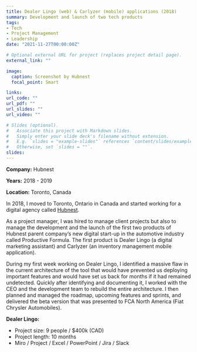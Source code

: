 ```yaml
---
title: Dealer Lingo (web) & Carlyzer (mobile) applications (2018)
summary: Development and launch of two tech products
tags:
- Tech
- Project Management
- Leadership
date: "2021-11-27T00:00:00Z"

# Optional external URL for project (replaces project detail page).
external_link: ""

image:
  caption: Screenshot by Hubnest
  focal_point: Smart

links:
url_code: ""
url_pdf: ""
url_slides: ""
url_video: ""

# Slides (optional).
#   Associate this project with Markdown slides.
#   Simply enter your slide deck's filename without extension.
#   E.g. `slides = "example-slides"` references `content/slides/example-slides.md`.
#   Otherwise, set `slides = ""`.
slides: 
---
```


**Company:** Hubnest

**Years:** 2018 - 2019

**Location:** Toronto, Canada

In 2018, I moved to Toronto, Ontario in Canada and started working for a digital agency called [Hubnest](https://www.hubnest.com/).

As a project manager, I was hired to manage client projects but also to manage the development and the launch of the first two products of Hubnest parent company’s new digital start-up in the automotive industry called Productive Formula. The first product is Dealer Lingo (a digital marketing assistant) and Carlyzer (an inventory management mobile application).

During my first week working on Dealer Lingo, I identified a massive flaw in the current architecture of the tool that would have prevented us deploying important features and would have set us back for months if it had remained undetected. Quickly after identifying and documenting it, I worked with the CEO and the development team to rebuild the entire architecture. I then planned and managed the roadmap, upcoming features and sprints, and delivered the beta version that was presented to FCA North America (Fiat Chrysler Automobiles).

**Dealer Lingo:**
- Project size: 9 people / $400k (CAD)
- Project length: 10 months
- Miro / Project / Excel / PowerPoint / Jira / Slack